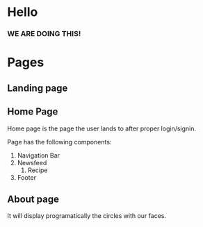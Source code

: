 # Hello

### WE ARE DOING THIS!

# Pages

## Landing page

## Home Page

Home page is the page the user lands to after proper login/signin.

Page has the following components:

1. Navigation Bar
2. Newsfeed
   1. Recipe
3. Footer

## About page

It will display programatically the circles with our faces.
